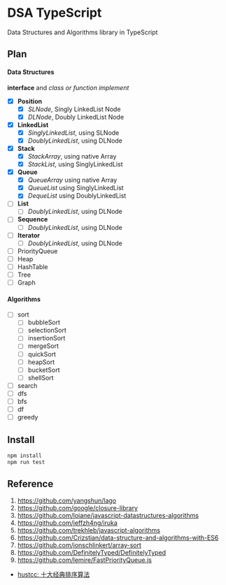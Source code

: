 # DSA TypeScript

Data Structures and Algorithms library in TypeScript

## Plan

#### Data Structures

**interface** and *class or function implement*

- [x] **Position**
    - [x] *SLNode*, Singly LinkedList Node
    - [x] *DLNode*, Doubly LinkedList Node
  
- [x] **LinkedList**
    - [x] *SinglyLinkedList*, using SLNode
    - [x] *DoublyLinkedList*, using DLNode
- [x] **Stack**
    - [x] *StackArray*, using native Array
    - [x] *StackList*, using SinglyLinkedList
- [x] **Queue**
    - [x] *QueueArray* using native Array
    - [x] *QueueList* using SinglyLinkedList
    - [x] *DequeList* using DoublyLinkedList
- [ ] **List**
  - [ ] *DoublyLinkedList*, using DLNode
- [ ] **Sequence**
  - [ ] *DoublyLinkedList*, using DLNode
- [ ] **Iterator**
  - [ ] *DoublyLinkedList*, using DLNode
  
- [ ] PriorityQueue
- [ ] Heap
- [ ] HashTable
- [ ] Tree
- [ ] Graph

#### Algorithms

- [ ] sort
    - [ ] bubbleSort
    - [ ] selectionSort
    - [ ] insertionSort
    - [ ] mergeSort
    - [ ] quickSort
    - [ ] heapSort
    - [ ] bucketSort
    - [ ] shellSort
- [ ] search
- [ ] dfs
- [ ] bfs
- [ ] df
- [ ] greedy

## Install

```bash
npm install
npm run test
```



## Reference

1. https://github.com/yangshun/lago
2. https://github.com/google/closure-library
3. https://github.com/loiane/javascript-datastructures-algorithms
4. https://github.com/jeffzh4ng/iruka
5. https://github.com/trekhleb/javascript-algorithms
6. https://github.com/Crizstian/data-structure-and-algorithms-with-ES6
7. https://github.com/jonschlinkert/array-sort
8. https://github.com/DefinitelyTyped/DefinitelyTyped
9. https://github.com/lemire/FastPriorityQueue.js

- [hustcc: 十大经典排序算法](https://sort.hust.cc/)
